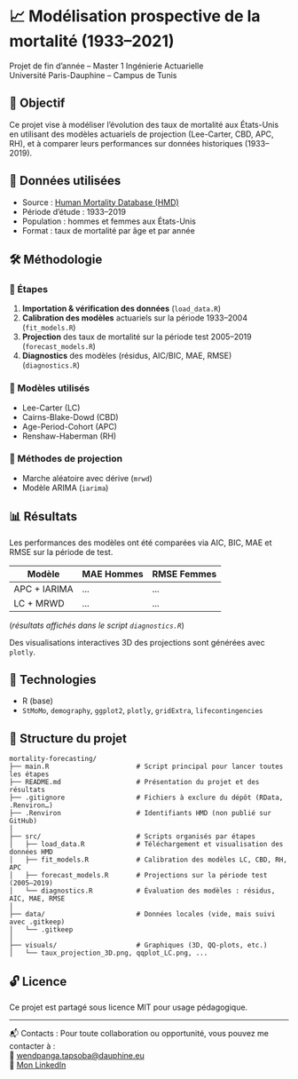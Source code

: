 
# 📈 Modélisation prospective de la mortalité (1933–2021)

Projet de fin d’année – Master 1 Ingénierie Actuarielle  
Université Paris-Dauphine – Campus de Tunis

## 🎯 Objectif

Ce projet vise à modéliser l’évolution des taux de mortalité aux États-Unis en utilisant des modèles actuariels de projection (Lee-Carter, CBD, APC, RH), et à comparer leurs performances sur données historiques (1933–2019).

## 🧰 Données utilisées

- Source : [Human Mortality Database (HMD)](https://www.mortality.org)
- Période d’étude : 1933–2019
- Population : hommes et femmes aux États-Unis
- Format : taux de mortalité par âge et par année

## 🛠️ Méthodologie

### 🔹 Étapes
1. **Importation & vérification des données** (`load_data.R`)
2. **Calibration des modèles** actuariels sur la période 1933–2004 (`fit_models.R`)
3. **Projection** des taux de mortalité sur la période test 2005–2019 (`forecast_models.R`)
4. **Diagnostics** des modèles (résidus, AIC/BIC, MAE, RMSE) (`diagnostics.R`)

### 🔹 Modèles utilisés
- Lee-Carter (LC)
- Cairns-Blake-Dowd (CBD)
- Age-Period-Cohort (APC)
- Renshaw-Haberman (RH)

### 🔹 Méthodes de projection
- Marche aléatoire avec dérive (`mrwd`)
- Modèle ARIMA (`iarima`)

## 📊 Résultats

Les performances des modèles ont été comparées via AIC, BIC, MAE et RMSE sur la période de test.

| Modèle | MAE Hommes | RMSE Femmes |
|--------|------------|-------------|
| APC + IARIMA | ... | ... |  
| LC + MRWD | ... | ... |  
(_résultats affichés dans le script `diagnostics.R`_)

Des visualisations interactives 3D des projections sont générées avec `plotly`.

## 💼 Technologies

- R (base)
- `StMoMo`, `demography`, `ggplot2`, `plotly`, `gridExtra`, `lifecontingencies`

## 📁 Structure du projet

```
mortality-forecasting/
├── main.R                      # Script principal pour lancer toutes les étapes
├── README.md                   # Présentation du projet et des résultats
├── .gitignore                  # Fichiers à exclure du dépôt (RData, .Renviron…)
├── .Renviron                   # Identifiants HMD (non publié sur GitHub)
│
├── src/                        # Scripts organisés par étapes
│   ├── load_data.R             # Téléchargement et visualisation des données HMD
│   ├── fit_models.R            # Calibration des modèles LC, CBD, RH, APC
│   ├── forecast_models.R       # Projections sur la période test (2005–2019)
│   └── diagnostics.R           # Évaluation des modèles : résidus, AIC, MAE, RMSE
│
├── data/                       # Données locales (vide, mais suivi avec .gitkeep)
│   └── .gitkeep
│
├── visuals/                    # Graphiques (3D, QQ-plots, etc.) 
│   └── taux_projection_3D.png, qqplot_LC.png, ...

```

## 🔓 Licence

Ce projet est partagé sous licence MIT pour usage pédagogique.

---

📬 Contacts : 
Pour toute collaboration ou opportunité, vous pouvez me contacter à :  
📧 wendpanga.tapsoba@dauphine.eu  
🔗 [Mon LinkedIn](https://www.linkedin.com/in/stevegiovannitapsoba)


